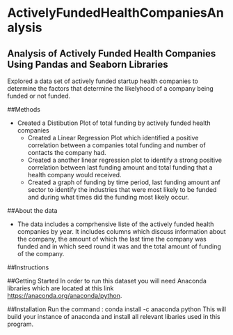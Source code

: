 # ActivelyFundedHealthCompaniesAnalysis
## Analysis of Actively Funded Health Companies Using Pandas and Seaborn Libraries

Explored a data set of actively funded startup health companies to determine the factors that determine the likelyhood of a company being funded or not funded.


##Methods
* Created a Distibution Plot of total funding by actively funded health companies
   * Created a Linear Regression Plot which identified a positive correlation between a companies total funding and number of contacts the company had.
   * Created a another linear regression plot to identify a strong positive correlation between last funding amount and total funding that a health company would received.
   * Created a graph of funding by time period, last funding amount anf sector to identify the industries that were most likely to be funded and during what times did the funding most likely occur.

##About the data
 * The data includes a comprhensive liste of the actively funded health companies by year. It includes columns which discuss information about the company, the amount of which the last time the company was funded and in which seed round it was and the total amount of funding of the company. 
   

##Instructions

##Getting Started
In order to run this dataset you will need Anaconda libraries which are located at this link https://anaconda.org/anaconda/python.

##Installation
Run the command : conda install -c anaconda python This will build your instance of anaconda and install all relevant libaries used in this program.
